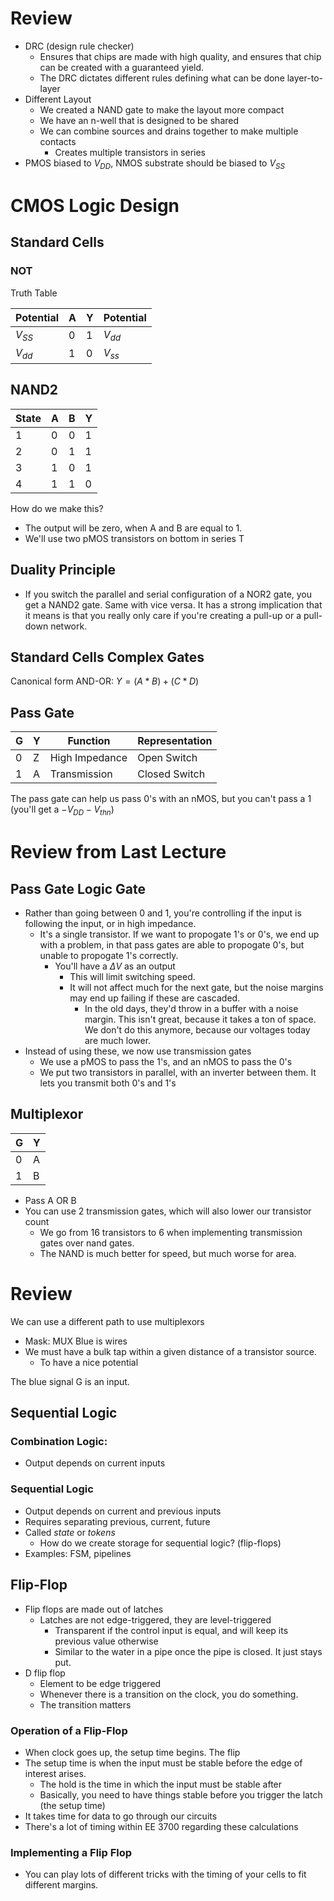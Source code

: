 # Review 
- DRC (design rule checker)
	- Ensures that chips are made with high quality, and ensures that chip can be created with a guaranteed yield. 
	- The DRC dictates different rules defining what can be done layer-to-layer
- Different Layout
	- We created a NAND gate to make the layout more compact
	- We have an n-well that is designed to be shared
	- We can combine sources and drains together to make multiple contacts
		- Creates multiple transistors in series
- PMOS biased to $V_{DD}$, NMOS substrate should be biased to $V_{SS}$ 
# CMOS Logic Design 

## Standard Cells
### NOT
Truth Table

| Potential | A   | Y   | Potential |
| --------- | --- | --- | --------- |
| $V_{SS}$  | 0   | 1   | $V_{dd}$  |
| $V_{dd}$  | 1   | 0   | $V_{ss}$          |

## NAND2

| State | A   | B   | Y   |
| ----- | --- | --- | --- |
| 1     | 0   | 0   | 1   |
| 2     | 0   | 1   | 1   |
| 3     | 1   | 0   | 1   |
| 4     | 1   | 1   | 0    |
How do we make this?
- The output will be zero, when A and B are equal to 1.
- We'll use two pMOS transistors on bottom in series
T
## Duality Principle
- If you switch the parallel and serial configuration of a NOR2 gate, you get a NAND2 gate. Same with vice versa. It has a strong implication that it means is that you really only care if you're creating a pull-up or a pull-down network. 

## Standard Cells Complex Gates
Canonical form AND-OR: $Y = (A * B ) + (C * D )$


## Pass Gate
| G   | Y   | Function       | Representation |
| --- | --- | -------------- | -------------- |
| 0   | Z   | High Impedance | Open Switch    |
| 1   | A   | Transmission   | Closed Switch               |
The pass gate can help us pass 0's with an nMOS, but you can't pass a 1 (you'll get a $-V_{DD} - V_{thn}$)


# Review from Last Lecture

## Pass Gate Logic Gate
- Rather than going between 0 and 1, you're controlling if the input is following the input, or in high impedance. 
	- It's a single transistor. If we want to propogate 1's or 0's, we end up with a problem, in that pass gates are able to propogate 0's, but unable to propogate 1's correctly. 
		- You'll have a $\Delta V$ as an output
			- This will limit switching speed. 
			- It will not affect much for the next gate, but the noise margins may end up failing if these are cascaded.
				- In the old days, they'd throw in a buffer with a noise margin. This isn't great, because it takes a ton of space. We don't do this anymore, because our voltages today are much lower. 
- Instead of using these, we now use transmission gates
	- We use a pMOS to pass the 1's, and an nMOS to pass the 0's
	- We put two transistors in parallel, with an inverter between them. It lets you transmit both 0's and 1's

## Multiplexor
| G   | Y   |
| --- | --- |
| 0   | A   |
| 1   | B   | 

- Pass A OR B
- You can use 2 transmission gates, which will also lower our transistor count
	- We go from 16 transistors to 6 when implementing transmission gates over nand gates. 
	- The NAND is much better for speed, but much worse for area. 


# Review
We can use a different path to use multiplexors
- Mask: MUX Blue is wires
- We must have a bulk tap within a given distance of a transistor source. 
	- To have a nice potential 


The blue signal G is an input. 


## Sequential Logic
### Combination Logic:
- Output depends on current inputs
### Sequential Logic
- Output depends on current and previous inputs
- Requires separating previous, current, future
- Called *state* or *tokens*
	- How do we create storage for sequential logic? (flip-flops)
- Examples: FSM, pipelines

## Flip-Flop
- Flip flops are made out of latches
	- Latches are not edge-triggered, they are level-triggered
		- Transparent if the control input is equal, and will keep its previous value otherwise
		- Similar to the water in a pipe once the pipe is closed. It just stays put. 
- D flip flop
	- Element to be edge triggered
	- Whenever there is a transition on the clock, you do something. 
	- The transition matters
### Operation of a Flip-Flop
- When clock goes up, the setup time begins. The flip
- The setup time is when the input must be stable before the edge of interest arises. 
	- The hold is the time in which the input must be stable after 
	- Basically, you need to have things stable before you trigger the latch (the setup time)
- It takes time for data to go through our circuits
- There's a lot of timing within EE 3700 regarding these calculations

### Implementing a Flip Flop
- You can play lots of different tricks with the timing of your cells to fit different margins. 